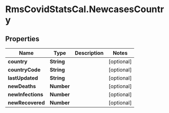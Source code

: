 # RmsCovidStatsCal.NewcasesCountry

## Properties
Name | Type | Description | Notes
------------ | ------------- | ------------- | -------------
**country** | **String** |  | [optional] 
**countryCode** | **String** |  | [optional] 
**lastUpdated** | **String** |  | [optional] 
**newDeaths** | **Number** |  | [optional] 
**newInfections** | **Number** |  | [optional] 
**newRecovered** | **Number** |  | [optional] 


